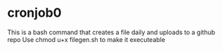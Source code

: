 # cronjob0
This is a bash command that creates a file daily and uploads to a github repo
Use 
chmod u+x filegen.sh to make it executeable 